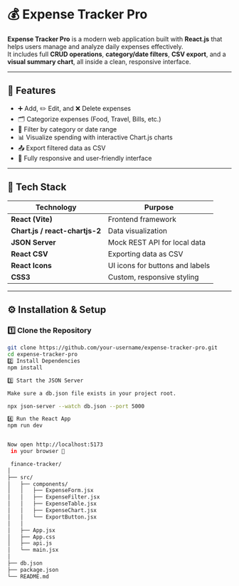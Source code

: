 # 💰 Expense Tracker Pro

**Expense Tracker Pro** is a modern web application built with **React.js** that helps users manage and analyze daily expenses effectively.  
It includes full **CRUD operations**, **category/date filters**, **CSV export**, and a **visual summary chart**, all inside a clean, responsive interface.

---

## 🚀 Features

- ➕ Add, ✏️ Edit, and ❌ Delete expenses  
- 🗂️ Categorize expenses (Food, Travel, Bills, etc.)  
- 📅 Filter by category or date range  
- 📊 Visualize spending with interactive Chart.js charts  
- 📤 Export filtered data as CSV  
- 📱 Fully responsive and user-friendly interface  

---

## 🧩 Tech Stack

| Technology | Purpose |
|-------------|----------|
| **React (Vite)** | Frontend framework |
| **Chart.js / react-chartjs-2** | Data visualization |
| **JSON Server** | Mock REST API for local data |
| **React CSV** | Exporting data as CSV |
| **React Icons** | UI icons for buttons and labels |
| **CSS3** | Custom, responsive styling |

---

## ⚙️ Installation & Setup

### 1️⃣ Clone the Repository
```bash
git clone https://github.com/your-username/expense-tracker-pro.git
cd expense-tracker-pro
2️⃣ Install Dependencies
npm install

3️⃣ Start the JSON Server

Make sure a db.json file exists in your project root.

npx json-server --watch db.json --port 5000

4️⃣ Run the React App
npm run dev


Now open http://localhost:5173
 in your browser 🚀

 finance-tracker/
│
├── src/
│   ├── components/
│   │   ├── ExpenseForm.jsx
│   │   ├── ExpenseFilter.jsx
│   │   ├── ExpenseTable.jsx
│   │   ├── ExpenseChart.jsx
│   │   └── ExportButton.jsx
│   │
│   ├── App.jsx
│   ├── App.css
│   ├── api.js
│   └── main.jsx
│
├── db.json
├── package.json
└── README.md
